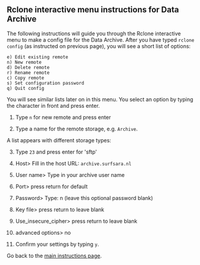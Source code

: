 ## Rclone interactive menu instructions for Data Archive

The following instructions will guide you through the Rclone interactive menu to make a config file for the Data Archive.
After you have typed `rclone config` (as instructed on previous page), you will see a short list of options:

```
e) Edit existing remote
n) New remote
d) Delete remote
r) Rename remote
c) Copy remote
s) Set configuration password
q) Quit config
```
You will see similar lists later on in this menu. You select an option by typing the character in front and press enter.

1.	Type `n` for new remote and press enter

2.  Type a name for the remote storage, e.g. `Archive`.

A list appears with different storage types:

3.  Type `23` and press enter for 'sftp'

4.	Host> Fill in the host URL: `archive.surfsara.nl`

5.	User name> Type in your archive user name
6.  Port> press return for default
7.	Password> Type: n (leave this optional password blank)
8.	Key file> press return to leave blank
9.  Use_insecure_cipher> press return to leave blank
10. advanced options> no
11.	Confirm your settings by typing `y`.

Go back to the [main instructions page](./ArchiveUBC.md).
